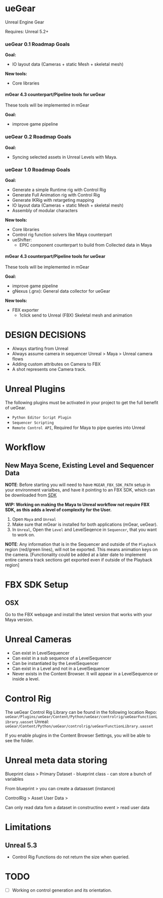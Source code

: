 # ueGear
Unreal Engine Gear

Requires: Unreal 5.2+

### ueGear 0.1 Roadmap Goals
**Goal:** 
  - IO layout data (Cameras + static Mesh + skeletal mesh)

**New tools:**
  - Core libraries

#### mGear 4.3 counterpart/Pipeline tools for ueGear
These tools will be implemented in mGear

**Goal:**
 - improve game pipeline


### ueGear 0.2 Roadmap Goals
**Goal:** 
  - Syncing selected assets in Unreal Levels with Maya.
  

### ueGear 1.0 Roadmap Goals
**Goal:** 

  - Generate a simple Runtime rig with Control Rig
  - Generate Full Animation rig with Control Rig
  - Generate IKRig with retargeting mapping
  - IO layout data (Cameras + static Mesh + skeletal mesh)
  - Assembly of modular characters

**New tools:**
  - Core libraries
  - Control rig function solvers like Maya counterpart 
  - ueShifter:
    - EPIC component counterpart to build from Collected data in Maya

#### mGear 4.3 counterpart/Pipeline tools for ueGear
These tools will be implemented in mGear

**Goal:**

 - improve game pipeline
 - gNexus (.gnx): General data collector for ueGear 

**New tools:**

  - FBX exporter  
      - 1click send to Unreal (FBX) Skeletal mesh and animation

# DESIGN DECISIONS
- Always starting from Unreal
- Always assume camera in sequencer
Unreal > Maya > Unreal camera flows
- Adding custom attributes on Camera to FBX
- A shot represents one Camera track.


# Unreal Plugins
The following plugins must be activated in your project to get the full benefit of ueGear.
- `Python Editor Script Plugin`
- `Sequencer Scripting`
- `Remote Control API`, Required for Maya to pipe queries into Unreal

# Workflow

## New Maya Scene, Existing Level and Sequencer Data
**NOTE**: Before starting you will need to have `MGEAR_FBX_SDK_PATH` setup in your environment varialbes, and have it pointing to an FBX SDK, which can be downloaded from [SDK](https://www.autodesk.com/developer-network/platform-technologies/fbx-sdk-2020-0)

**WIP: Working on making the Maya to Unreal workflow not require FBX SDK, as this adds a level of complexity for the User.**

1. Open `Maya` and `Unreal`
2. Make sure that mGear is installed for both applications (mGear, ueGear).
3. In `Unreal`, Open the `Level` and LevelSeqence in `Sequencer`, that you want to work on.

**NOTE**: Any information that is in the Sequencer and outside of the `Playback` region (red/green lines), will not be exported. This means animation keys on the camera. 
[Functionality could be added at a later date to implement entire camera track sections get exported even if outside of the Playback region]

# FBX SDK Setup

## OSX
Go to the FBX webpage and install the latest version that works with your Maya version.

# Unreal Cameras
- Can exist in LevelSequencer
- Can exist in a sub sequence of a LevelSequencer
- Can be instantiated by the LevelSequencer
- Can exist in a Level and not in a LevelSequencer
- Never exists in the Content Browser. It will appear in a LevelSequence or inside a level.

# Control Rig

The ueGear Control Rig Library can be found in the following location
Repo: `ueGear/Plugins/ueGear/Content/Python/ueGear/controlrig/ueGearFunctionLibrary.uasset`
Unreal: `ueGear/Content/Python/ueGear/controlrig/ueGearFunctionLibrary.uasset`

If you enable plugins in the Content Browser Settings, you will be able to see the folder.

# Unreal meta data storing
Blueprint class > Primary Dataset
    - blueprint class
    - can store a bunch of variables

From blueprint > you can create a dataasset (instance)

ControlRig > Asset User Data > 

Can only read data fom a dataset in constructino event > read user data

# Limitations

## Unreal 5.3

- Control Rig Functions do not return the size when queried.

# TODO

- [ ] Working on control generation and its orientation.